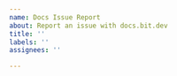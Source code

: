```yaml
---
name: Docs Issue Report
about: Report an issue with docs.bit.dev
title: ''
labels: ''
assignees: ''

---
```


<!--

Please file any Docs issues at: https://github.com/teambit/bit-docs

-->
